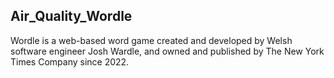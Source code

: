 ## Air_Quality_Wordle
Wordle is a web-based word game created and developed by Welsh software engineer Josh Wardle, and owned and published by The New York Times Company since 2022.
